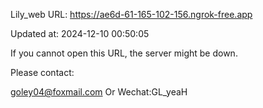 Lily_web URL: https://ae6d-61-165-102-156.ngrok-free.app

Updated at: 2024-12-10 00:50:05

If you cannot open this URL, the server might be down.

Please contact: 

goley04@foxmail.com Or Wechat:GL_yeaH